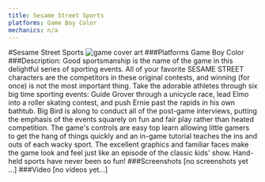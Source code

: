 ```yaml
---
title: Sesame Street Sports
platforms: Game Boy Color
mechanics: n/a
---
```

#Sesame Street Sports
![game cover art](//images.igdb.com/igdb/image/upload/t_cover_big/vuwwe9mgs57m8ske9jxs.jpg "Logo Title Text 1")
###Platforms
Game Boy Color
###Description:
Good sportsmanship is the name of the game in this delightful series of sporting events. All of your favorite SESAME STREET characters are the competitors in these original contests, and winning (for once) is not the most important thing. Take the adorable athletes through six big time sporting events: Guide Grover through a unicycle race, lead Elmo into a roller skating contest, and push Ernie past the rapids in his own bathtub. Big Bird is along to conduct all of the post-game interviews, putting the emphasis of the events squarely on fun and fair play rather than heated competition. The game's controls are easy top learn allowing little gamers to get the hang of things quickly and an in-game tutorial teaches the ins and outs of each wacky sport. The excellent graphics and familiar faces make the game look and feel just like an episode of the classic kids' show. Hand-held sports have never been so fun!
###Screenshots
[no screenshots yet ...]
###Video
[no videos yet...]
